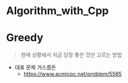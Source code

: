 # Algorithm_with_Cpp


Greedy
=====

> 현재 상황에서 지금 당장 좋은 것만 고르는 방법

+ 대표 문제 거스름돈
  + <https://www.acmicpc.net/problem/5585>
